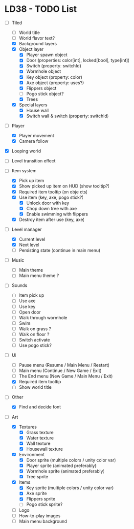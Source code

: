 # LD38 - TODO List

- [ ] Tiled
    - [ ] World title
    - [ ] World flavor text?
    - [x] Background layers
    - [x] Object layer
        - [x] Player spawn object
        - [x] Door (properties: color[int], locked[bool], type[int])
        - [x] Switch (property: switchId)
        - [x] Wormhole object
        - [x] Key object (property: color)
        - [x] Axe object (property: uses?)
        - [x] Flippers object
        - [ ] Pogo stick object?
        - [x] Trees
    - [x] Special layers
        - [x] House wall
        - [x] Switch wall & switch (property: switchId)

- [ ] Player
    - [x] Player movement
    - [x] Camera follow

- [x] Looping world

- [ ] Level transition effect

- [ ] Item system
    - [x] Pick up item
    - [x] Show picked up item on HUD (show tooltip?)
    - [x] Required item tooltip (on obje cts)
    - [x] Use item (key, axe, pogo stick?)
        - [x] Unlock door with key
        - [x] Chop down tree with axe
        - [x] Enable swimming with flippers
    - [x] Destroy item after use (key, axe)

- [ ] Level manager
    - [x] Current level
    - [x] Next level
    - [ ] Persisting state (continue in main menu)

- [ ] Music
    - [ ] Main theme
    - [ ] Main menu theme ?

- [ ] Sounds
    - [ ] Item pick up
    - [ ] Use axe
    - [ ] Use key
    - [ ] Open door
    - [ ] Walk through wormhole
    - [ ] Swim
    - [ ] Walk on grass ?
    - [ ] Walk on floor ?
    - [ ] Switch activate
    - [ ] Use pogo stick?

- [ ] UI
    - [ ] Pause menu (Resume / Main Menu / Restart)
    - [ ] Main menu (Continue / New Game / Exit)
    - [ ] The End menu (New Game / Main Menu / Exit)
    - [x] Required item tooltip
    - [ ] Show world title

- [ ] Other
    - [x] Find and decide font

- [ ] Art
    - [x] Textures
        - [x] Grass texture
        - [x] Water texture
        - [x] Wall texture
        - [x] Housewall texture
    - [x] Environment
        - [x] Door sprite (multiple colors / unity color var)
        - [x] Player sprite (animated preferably)
        - [x] Wormhole sprite (animated preferably)
        - [x] Tree sprite
    - [x] Items
        - [x] Key sprite (multiple colors / unity color var)
        - [x] Axe sprite
        - [x] Flippers sprite
        - [ ] Pogo stick sprite?
    - [ ] Logo
    - [ ] How-to-play images
    - [ ] Main menu background